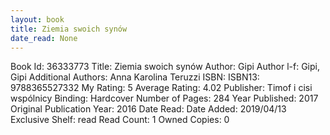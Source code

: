 ```yaml
---
layout: book
title: Ziemia swoich synów
date_read: None
---
```


Book Id: 36333773
Title: Ziemia swoich synów
Author: Gipi
Author l-f: Gipi, Gipi
Additional Authors: Anna Karolina Teruzzi
ISBN: 
ISBN13: 9788365527332
My Rating: 5
Average Rating: 4.02
Publisher: Timof i cisi wspólnicy
Binding: Hardcover
Number of Pages: 284
Year Published: 2017
Original Publication Year: 2016
Date Read: 
Date Added: 2019/04/13
Exclusive Shelf: read
Read Count: 1
Owned Copies: 0


